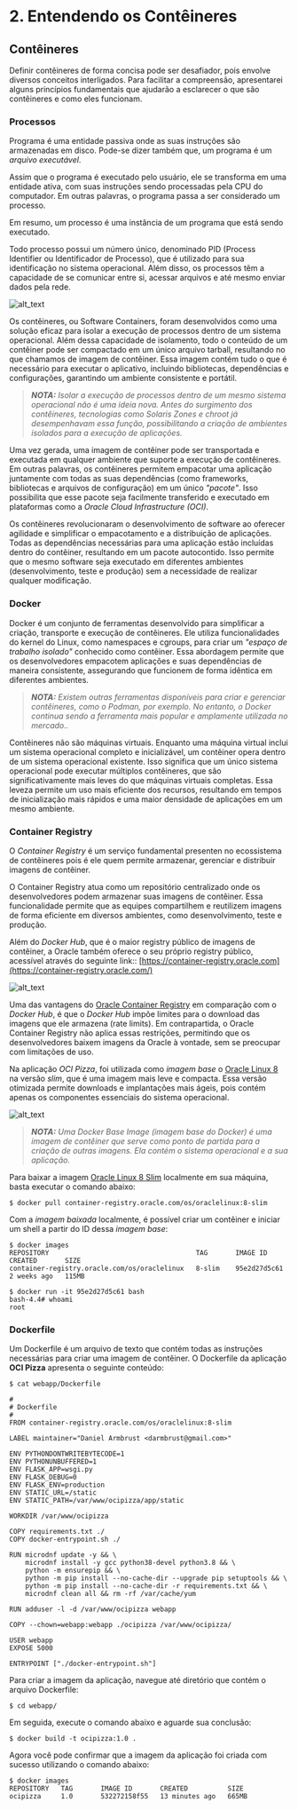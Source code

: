 # 2. Entendendo os Contêineres

## Contêineres

Definir contêineres de forma concisa pode ser desafiador, pois envolve diversos conceitos interligados. Para facilitar a compreensão, apresentarei alguns princípios fundamentais que ajudarão a esclarecer o que são contêineres e como eles funcionam.

### Processos

Programa é uma entidade passiva onde as suas instruções são armazenadas em disco. Pode-se dizer também que, um programa é um _arquivo executável_. 

Assim que o programa é executado pelo usuário, ele se transforma em uma entidade ativa, com suas instruções sendo processadas pela CPU do computador. Em outras palavras, o programa passa a ser considerado um processo.

Em resumo, um processo é uma instância de um programa que está sendo executado.

Todo processo possui um número único, denominado PID (Process Identifier ou Identificador de Processo), que é utilizado para sua identificação no sistema operacional. Além disso, os processos têm a capacidade de se comunicar entre si, acessar arquivos e até mesmo enviar dados pela rede.

![alt_text](./imgs/processos-1.png "Processos #1")

Os contêineres, ou Software Containers, foram desenvolvidos como uma solução eficaz para isolar a execução de processos dentro de um sistema operacional. Além dessa capacidade de isolamento, todo o conteúdo de um contêiner pode ser compactado em um único arquivo tarball, resultando no que chamamos de imagem de contêiner. Essa imagem contém tudo o que é necessário para executar o aplicativo, incluindo bibliotecas, dependências e configurações, garantindo um ambiente consistente e portátil.

>_**__NOTA:__** Isolar a execução de processos dentro de um mesmo sistema operacional não é uma ideia nova. Antes do surgimento dos contêineres, tecnologias como Solaris Zones e chroot já desempenhavam essa função, possibilitando a criação de ambientes isolados para a execução de aplicações._

Uma vez gerada, uma imagem de contêiner pode ser transportada e executada em qualquer ambiente que suporte a execução de contêineres. Em outras palavras, os contêineres permitem empacotar uma aplicação juntamente com todas as suas dependências (como frameworks, bibliotecas e arquivos de configuração) em um único _"pacote"_. Isso possibilita que esse pacote seja facilmente transferido e executado em plataformas como a _Oracle Cloud Infrastructure (OCI)_.

Os contêineres revolucionaram o desenvolvimento de software ao oferecer agilidade e simplificar o empacotamento e a distribuição de aplicações. Todas as dependências necessárias para uma aplicação estão incluídas dentro do contêiner, resultando em um pacote autocontido. Isso permite que o mesmo software seja executado em diferentes ambientes (desenvolvimento, teste e produção) sem a necessidade de realizar qualquer modificação.

### Docker

Docker é um conjunto de ferramentas desenvolvido para simplificar a criação, transporte e execução de contêineres. Ele utiliza funcionalidades do kernel do Linux, como namespaces e cgroups, para criar um _"espaço de trabalho isolado"_ conhecido como contêiner. Essa abordagem permite que os desenvolvedores empacotem aplicações e suas dependências de maneira consistente, assegurando que funcionem de forma idêntica em diferentes ambientes.

>_**__NOTA:__** Existem outras ferramentas disponíveis para criar e gerenciar contêineres, como o Podman, por exemplo. No entanto, o Docker continua sendo a ferramenta mais popular e amplamente utilizada no mercado.._

Contêineres não são máquinas virtuais. Enquanto uma máquina virtual inclui um sistema operacional completo e inicializável, um contêiner opera dentro de um sistema operacional existente. Isso significa que um único sistema operacional pode executar múltiplos contêineres, que são significativamente mais leves do que máquinas virtuais completas. Essa leveza permite um uso mais eficiente dos recursos, resultando em tempos de inicialização mais rápidos e uma maior densidade de aplicações em um mesmo ambiente.

### Container Registry

O _Container Registry_ é um serviço fundamental presenten no ecossistema de contêineres pois é ele quem permite armazenar, gerenciar e distribuir imagens de contêiner.

O Container Registry atua como um repositório centralizado onde os desenvolvedores podem armazenar suas imagens de contêiner. Essa funcionalidade permite que as equipes compartilhem e reutilizem imagens de forma eficiente em diversos ambientes, como desenvolvimento, teste e produção.

Além do _Docker Hub_, que é o maior registry público de imagens de contêiner, a Oracle também oferece o seu próprio registry público, acessível através do seguinte link:: [https://container-registry.oracle.com](https://container-registry.oracle.com/)

![alt_text](./imgs/oracle-container-registry-1.png "Oracle Container Registry")

Uma das vantagens do [Oracle Container Registry](https://container-registry.oracle.com/) em comparação com o _Docker Hub_, é que o _Docker Hub_ impõe limites para o download das imagens que ele armazena (rate limits).  Em contrapartida, o Oracle Container Registry não aplica essas restrições, permitindo que os desenvolvedores baixem imagens da Oracle à vontade, sem se preocupar com limitações de uso.

Na aplicação _OCI Pizza_, foi utilizada como _imagem base_ o [Oracle Linux 8](https://container-registry.oracle.com/ords/ocr/ba/os/oraclelinux) na versão _slim_, que é uma imagem mais leve e compacta. Essa versão otimizada permite downloads e implantações mais ágeis, pois contém apenas os componentes essenciais do sistema operacional.

![alt_text](./imgs/oracle-container-registry-2.png "Oracle Linux 8 Slim")

>_**__NOTA:__** Uma Docker Base Image (imagem base do Docker) é uma imagem de contêiner que serve como ponto de partida para a criação de outras imagens. Ela contém o sistema operacional e a sua aplicação._

Para baixar a imagem [Oracle Linux 8 Slim](https://container-registry.oracle.com/ords/ocr/ba/os/oraclelinux) localmente em sua máquina, basta executar o comando abaixo:

```
$ docker pull container-registry.oracle.com/os/oraclelinux:8-slim
```

Com a _imagem baixada_ localmente, é possível criar um contêiner e iniciar um shell a partir do ID dessa _imagem base_:

```
$ docker images
REPOSITORY                                     TAG       IMAGE ID       CREATED       SIZE
container-registry.oracle.com/os/oraclelinux   8-slim    95e2d27d5c61   2 weeks ago   115MB
```

```
$ docker run -it 95e2d27d5c61 bash
bash-4.4# whoami
root
```

### Dockerfile

Um Dockerfile é um arquivo de texto que contém todas as instruções necessárias para criar uma imagem de contêiner. O Dockerfile da aplicação __OCI Pizza__ apresenta o seguinte conteúdo:

```
$ cat webapp/Dockerfile

#
# Dockerfile
#
FROM container-registry.oracle.com/os/oraclelinux:8-slim

LABEL maintainer="Daniel Armbrust <darmbrust@gmail.com>"

ENV PYTHONDONTWRITEBYTECODE=1
ENV PYTHONUNBUFFERED=1
ENV FLASK_APP=wsgi.py
ENV FLASK_DEBUG=0
ENV FLASK_ENV=production
ENV STATIC_URL=/static
ENV STATIC_PATH=/var/www/ocipizza/app/static

WORKDIR /var/www/ocipizza

COPY requirements.txt ./
COPY docker-entrypoint.sh ./

RUN microdnf update -y && \
    microdnf install -y gcc python38-devel python3.8 && \
    python -m ensurepip && \
    python -m pip install --no-cache-dir --upgrade pip setuptools && \
    python -m pip install --no-cache-dir -r requirements.txt && \
    microdnf clean all && rm -rf /var/cache/yum

RUN adduser -l -d /var/www/ocipizza webapp

COPY --chown=webapp:webapp ./ocipizza /var/www/ocipizza/

USER webapp
EXPOSE 5000

ENTRYPOINT ["./docker-entrypoint.sh"]
```

Para criar a imagem da aplicação, navegue até diretório que contém o arquivo Dockerfile:

```
$ cd webapp/
```

Em seguida, execute o comando abaixo e aguarde sua conclusão:

```
$ docker build -t ocipizza:1.0 .
```

Agora você pode confirmar que a imagem da aplicação foi criada com sucesso utilizando o comando abaixo:

```
$ docker images
REPOSITORY   TAG       IMAGE ID       CREATED          SIZE
ocipizza     1.0       532272158f55   13 minutes ago   665MB
```